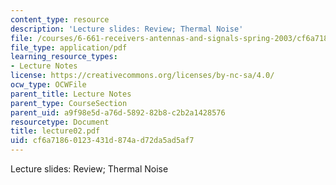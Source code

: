 ```yaml
---
content_type: resource
description: 'Lecture slides: Review; Thermal Noise'
file: /courses/6-661-receivers-antennas-and-signals-spring-2003/cf6a71860123431d874ad72da5ad5af7_lecture02.pdf
file_type: application/pdf
learning_resource_types:
- Lecture Notes
license: https://creativecommons.org/licenses/by-nc-sa/4.0/
ocw_type: OCWFile
parent_title: Lecture Notes
parent_type: CourseSection
parent_uid: a9f98e5d-a76d-5892-82b8-c2b2a1428576
resourcetype: Document
title: lecture02.pdf
uid: cf6a7186-0123-431d-874a-d72da5ad5af7
---
```

Lecture slides: Review; Thermal Noise